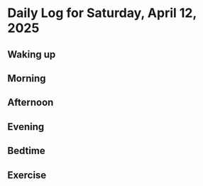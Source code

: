 # Daily Log for Saturday, April 12, 2025

## Waking up

## Morning

## Afternoon

## Evening

## Bedtime

## Exercise
